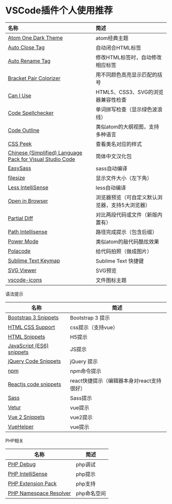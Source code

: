 # VSCode插件个人使用推荐

| 名称                                       | 简述                       |
| :--------------------------------------- | :----------------------- |
| [Atom One Dark Theme](https://marketplace.visualstudio.com/items?itemName=akamud.vscode-theme-onedark) | atom经典主题                 |
| [Auto Close Tag](https://marketplace.visualstudio.com/items?itemName=formulahendry.auto-close-tag) | 自动闭合HTML标签               |
| [Auto Rename Tag](https://marketplace.visualstudio.com/items?itemName=formulahendry.auto-rename-tag) | 修改HTML标签时，自动修改相应标签       |
| [Bracket Pair Colorizer](https://marketplace.visualstudio.com/items?itemName=CoenraadS.bracket-pair-colorizer) | 用不同颜色高亮显示匹配的括号           |
| [Can I Use](https://marketplace.visualstudio.com/items?itemName=akamud.vscode-caniuse) | HTML5、CSS3、SVG的浏览器兼容性检查  |
| [Code Spellchecker](https://marketplace.visualstudio.com/items?itemName=streetsidesoftware.code-spell-checker) | 单词拼写检查（显示绿色波浪线）          |
| [Code Outline](https://marketplace.visualstudio.com/items?itemName=patrys.vscode-code-outline) | 类似atom的大纲视图，支持多种语言       |
| [CSS Peek](https://marketplace.visualstudio.com/items?itemName=pranaygp.vscode-css-peek) | 查看类名对应的样式                |
| [Chinese (Simplified) Language Pack for Visual Studio Code](https://marketplace.visualstudio.com/items?itemName=MS-CEINTL.vscode-language-pack-zh-hans) | 简体中文汉化包                  |
| [EasySass](https://marketplace.visualstudio.com/items?itemName=spook.easysass) | sass自动编译                 |
| [filesize](https://marketplace.visualstudio.com/items?itemName=mkxml.vscode-filesize) | 显示文件大小（左下角）              |
| [Less IntelliSense](https://marketplace.visualstudio.com/items?itemName=mrmlnc.vscode-less) | less自动编译                 |
| [Open in Browser](https://marketplace.visualstudio.com/items?itemName=techer.open-in-browser) | 浏览器预览（可自定义默认浏览器，支持5大浏览器） |
| [Partial Diff](https://marketplace.visualstudio.com/items?itemName=ryu1kn.partial-diff) | 对比两段代码或文件（新版内置有）         |
| [Path Intellisense](https://marketplace.visualstudio.com/items?itemName=christian-kohler.path-intellisense) | 路径完成提示（包含后缀）             |
| [Power Mode](https://marketplace.visualstudio.com/items?itemName=hoovercj.vscode-power-mode) | 类似atom的敲代码酷炫效果           |
| [Polacode](https://marketplace.visualstudio.com/items?itemName=pnp.polacode) | 给代码拍照（做成图片）              |
| [Sublime Text Keymap](https://marketplace.visualstudio.com/items?itemName=ms-vscode.sublime-keybindings) | Sublime Text 快捷键         |
| [SVG Viewer](https://marketplace.visualstudio.com/items?itemName=cssho.vscode-svgviewer) | SVG预览                    |
| [vscode-icons](https://marketplace.visualstudio.com/items?itemName=robertohuertasm.vscode-icons) | 文件图标主题                   |

语法提示

| 名称                                       | 简述                         |
| ---------------------------------------- | -------------------------- |
| [Bootstrap 3 Snippets](https://marketplace.visualstudio.com/items?itemName=wcwhitehead.bootstrap-3-snippets) | Bootstrap 3 提示             |
| [HTML CSS Support](https://marketplace.visualstudio.com/items?itemName=ecmel.vscode-html-css) | css提示（支持vue）               |
| [HTML Snippets](https://marketplace.visualstudio.com/items?itemName=abusaidm.html-snippets) | H5提示                       |
| [JavaScript (ES6) snippets](https://marketplace.visualstudio.com/items?itemName=xabikos.javascriptsnippets) | JS提示                       |
| [jQuery Code Snippets](https://marketplace.visualstudio.com/items?itemName=donjayamanne.jquerysnippets) | jQuery 提示                  |
| [npm](https://marketplace.visualstudio.com/items?itemName=eg2.vscode-npm-script) | npm命令提示                    |
| [Reactjs code snippets](https://marketplace.visualstudio.com/items?itemName=xabikos.ReactSnippets) | react快捷提示（编辑器本身对react支持很好） |
| [Sass](https://marketplace.visualstudio.com/items?itemName=robinbentley.sass-indented) | Sass提示                     |
| [Vetur](https://marketplace.visualstudio.com/items?itemName=robertohuertasm.octref.vetur) | vue提示                      |
| [Vue 2 Snippets](https://marketplace.visualstudio.com/items?itemName=hollowtree.vue-snippets) | vue2提示                     |
| [VueHelper](https://marketplace.visualstudio.com/items?itemName=oysun.vuehelper) | vue提示                      |

PHP相关

| 名称                                       | 简述      |
| ---------------------------------------- | ------- |
| [PHP Debug](https://marketplace.visualstudio.com/items?itemName=felixfbecker.php-debug) | php调试   |
| [PHP IntelliSense](https://marketplace.visualstudio.com/items?itemName=felixfbecker.php-intellisense) | php提示   |
| [PHP Extension Pack](https://marketplace.visualstudio.com/items?itemName=felixfbecker.php-pack) | php支持   |
| [PHP Namespace Resolver](https://marketplace.visualstudio.com/items?itemName=MehediDracula.php-namespace-resolver) | php命名空间 |